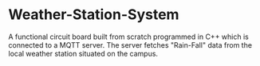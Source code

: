# Weather-Station-System
A functional circuit board built from scratch programmed in C++ which is connected to a MQTT server. The server fetches "Rain-Fall" data from the local weather station situated on the campus. 
